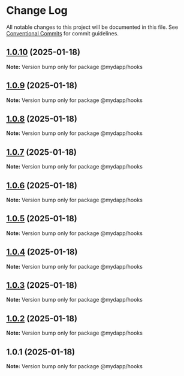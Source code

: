 # Change Log

All notable changes to this project will be documented in this file.
See [Conventional Commits](https://conventionalcommits.org) for commit guidelines.

## [1.0.10](https://github.com/taojiangcb/my-dapp-libs/compare/@mydapp/hooks@1.0.1...@mydapp/hooks@1.0.10) (2025-01-18)

**Note:** Version bump only for package @mydapp/hooks





## [1.0.9](https://github.com/taojiangcb/my-dapp-libs/compare/@mydapp/hooks@1.0.1...@mydapp/hooks@1.0.9) (2025-01-18)

**Note:** Version bump only for package @mydapp/hooks





## [1.0.8](https://github.com/taojiangcb/my-dapp-libs/compare/@mydapp/hooks@1.0.1...@mydapp/hooks@1.0.8) (2025-01-18)

**Note:** Version bump only for package @mydapp/hooks





## [1.0.7](https://github.com/taojiangcb/my-dapp-libs/compare/@mydapp/hooks@1.0.1...@mydapp/hooks@1.0.7) (2025-01-18)

**Note:** Version bump only for package @mydapp/hooks





## [1.0.6](https://github.com/taojiangcb/my-dapp-libs/compare/@mydapp/hooks@1.0.1...@mydapp/hooks@1.0.6) (2025-01-18)

**Note:** Version bump only for package @mydapp/hooks





## [1.0.5](https://github.com/taojiangcb/my-dapp-libs/compare/@mydapp/hooks@1.0.1...@mydapp/hooks@1.0.5) (2025-01-18)

**Note:** Version bump only for package @mydapp/hooks





## [1.0.4](https://github.com/taojiangcb/my-dapp-libs/compare/@mydapp/hooks@1.0.1...@mydapp/hooks@1.0.4) (2025-01-18)

**Note:** Version bump only for package @mydapp/hooks





## [1.0.3](https://github.com/taojiangcb/my-dapp-libs/compare/@mydapp/hooks@1.0.1...@mydapp/hooks@1.0.3) (2025-01-18)

**Note:** Version bump only for package @mydapp/hooks





## [1.0.2](https://github.com/taojiangcb/my-dapp-libs/compare/@mydapp/hooks@1.0.1...@mydapp/hooks@1.0.2) (2025-01-18)

**Note:** Version bump only for package @mydapp/hooks





## 1.0.1 (2025-01-18)

**Note:** Version bump only for package @mydapp/hooks
